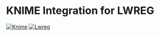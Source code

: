 # KNIME Integration for LWREG

[![Knime](https://img.shields.io/badge/Built_with-KNIME-yellow?logo=knime)](https://www.knime.com/)
[![Lwreg](https://img.shields.io/badge/DOI-10.1021/acs.jcim.3c00800-blue)](https://pubs.acs.org/doi/10.1021/acs.jcim.4c01133)